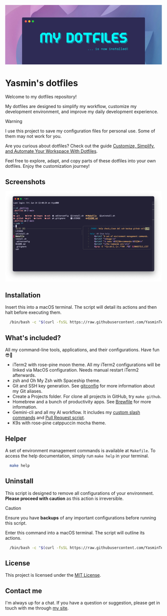 ![My dotfiles is now installed!](/images/banner.webp "My dotfiles is now installed!")

# Yasmin's dotfiles

Welcome to my dotfiles repository!

My dotfiles are designed to simplify my workflow, customize my development environment, and improve my daily development experience.

> [!WARNING]
> I use this project to save my configuration files for personal use. Some of them may not work for you.

Are you curious about dotfiles? Check out the guide [Customize, Simplify, and Automate Your Workspace With Dotfiles](https://yasminteles.com/blog/customize-simplify-and-automate-your-workspace-with-dotfiles).

Feel free to explore, adapt, and copy parts of these dotfiles into your own dotfiles. Enjoy the customization journey!

## Screenshots

![Terminal](/images/terminal.webp "Terminal")

## Installation

Insert this into a macOS terminal. The script will detail its actions and then halt before executing them.

```bash
  /bin/bash -c "$(curl -fsSL https://raw.githubusercontent.com/YasminTeles/dotfiles/main/install.sh)"
```

## What's included?

All my command-line tools, applications, and their configurations. Have fun 😎💅

- iTerm2 with rose-pine moon theme. All my iTerm2 configurations will be linked via MacOS configuration. Needs manual restart iTerm2 afterwards.
- zsh and Oh My Zsh with Spaceship theme.
- Git and SSH key generation. See [gitconfig](/git/.gitconfig) for more information about my Git aliases.
- Create a Projects folder. For clone all projects in GitHub, try `make github`.
- Homebrew and a bunch of productivity apps. See [Brewfile](/brew/Brewfile) for more information.
- Gemini-cli and all my AI workflow. It includes my [custom slash commands](/gemini/.gemini/commands/) and [Pull Request script](/script/pr_prompt.sh).
- K9s with rose-pine catppuccin mocha theme.

## Helper

A set of environment management commands is available at `Makefile`. To access the help documentation, simply run `make help` in your terminal.

```bash
  make help
```

## Uninstall

This script is designed to remove all configurations of your environment. **Please proceed with caution** as this action is irreversible.

> [!CAUTION]
> Ensure you have **backups** of any important configurations before running this script.

Enter this command into a macOS terminal. The script will outline its actions.

```bash
  /bin/bash -c "$(curl -fsSL https://raw.githubusercontent.com/YasminTeles/dotfiles/main/uninstall.sh)"
```

## License

This project is licensed under the [MIT License](LICENSE).

## Contact me

I'm always up for a chat. If you have a question or suggestion, please get in touch with me through [my site](https://yasminteles.com).
